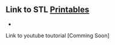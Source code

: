Link to STL [Printables](https://www.printables.com/model/808996-macro-keyboard-keycaps-case)
-
-
Link to youtube toutorial [Comming Soon]

